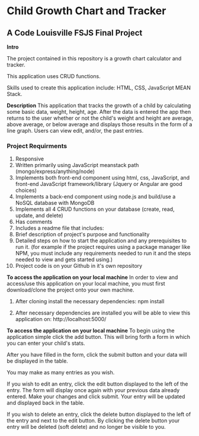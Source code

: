 # Child Growth Chart and Tracker
## A Code Louisville FSJS Final Project

**Intro**

The project contained in this repository
is a growth chart calculator and tracker.

This application uses CRUD functions.

Skills used to create this application include:
HTML, CSS, JavaScript MEAN Stack.

**Description**
This application that tracks the growth of
a child by calculating some basic data,
weight, height, age. After the data is entered
the app then returns to the user whether or not
the child's weight and height are average,
above average, or below average and displays
those results in the form of a line graph.
Users can view edit, and/or, the past entries.

### Project Requirments
1. Responsive
2. Written primarily using JavaScript meanstack path
 (mongo/express/anything/node)
3. Implements both front-end component using html, css, JavaScript, and front-end JavaScript framework/library
 (Jquery or Angular are good choices)
4. Implements a back-end component using node.js and build/use a NoSQL database with MongoDB
5. Implements all 4 CRUD functions on your database
 (create, read, update, and delete)
6. Has comments
7. Includes a readme file that includes:
  1. Brief description of project's purpose and functionality
  2. Detailed steps on how to start the application and any prerequisites to run it.
   (for example if the project requires using a package manager like NPM, you must include any requirements needed to run it and the steps needed to view and gets started using.)
8. Project code is on your Github in it's own repository

**To access the application on your local machine**
In order to view and access/use this application on your local machine, you must first download/clone the project onto your own machine.

1. After cloning install the necessary dependencies:
  npm install

2. After necessary dependencies are installed you will be able to view this application on:
    http://localhost:5000/

**To access the application on your local machine**
To begin using the application simple click the add button. This will bring forth a form in which you can enter your child's stats.

After you have filled in the form, click the submit button and your data will be displayed in the table.

You may make as many entries as you wish.

If you wish to edit an entry, click the edit button displayed to the left of the entry. The form will display once again with your previous data already entered. Make your changes and click submit. Your entry will be updated and displayed back in the table.

If you wish to delete an entry, click the delete button displayed to the left of the entry and next to the edit button. By clicking the delete button your entry will be deleted (soft delete) and no longer be visible to you.

